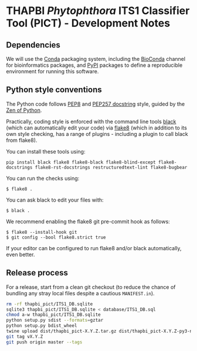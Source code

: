 # THAPBI *Phytophthora* ITS1 Classifier Tool (PICT) - Development Notes

## Dependencies

We will use the [Conda](https://conda.io/) packaging system, including the
[BioConda](https://bioconda.github.io/) channel for bioinformatics packages,
and [PyPI](https://pypi.python.org/) packages to define a reproducible
environment for running this software.

## Python style conventions

The Python code follows [PEP8](https://www.python.org/dev/peps/pep-0008/)
and [PEP257 docstring](https://www.python.org/dev/peps/pep-0257/) style,
guided by the [Zen of Python](https://www.python.org/dev/peps/pep-0020/).

Practically, coding style is enforced with the command line tools
[black](https://github.com/ambv/black) (which can automatically edit
your code) via [flake8](http://flake8.pycqa.org/) (which in addition to
its own style checking, has a range of plugins - including a plugin to
call black from flake8).

You can install these tools using:

```console
pip install black flake8 flake8-black flake8-blind-except flake8-docstrings flake8-rst-docstrings restructuredtext-lint flake8-bugbear
```

You can run the checks using:

```console
$ flake8 .
```

You can ask black to edit your files with:

```console
$ black .
```

We recommend enabling the flake8 git pre-commit hook as follows:

```console
$ flake8 --install-hook git
$ git config --bool flake8.strict true
```

If your editor can be configured to run flake8 and/or black automatically,
even better.

## Release process

For a release, start from a clean git checkout (to reduce the chance of
bundling any stray local files despite a cautious ``MANIFEST.in``).

```bash
rm -rf thapbi_pict/ITS1_DB.sqlite
sqlite3 thapbi_pict/ITS1_DB.sqlite < database/ITS1_DB.sql
chmod a-w thapbi_pict/ITS1_DB.sqlite
python setup.py sdist --formats=gztar
python setup.py bdist_wheel
twine upload dist/thapbi_pict-X.Y.Z.tar.gz dist/thapbi_pict-X.Y.Z-py3-none-any.whl
git tag vX.Y.Z
git push origin master --tags
```
